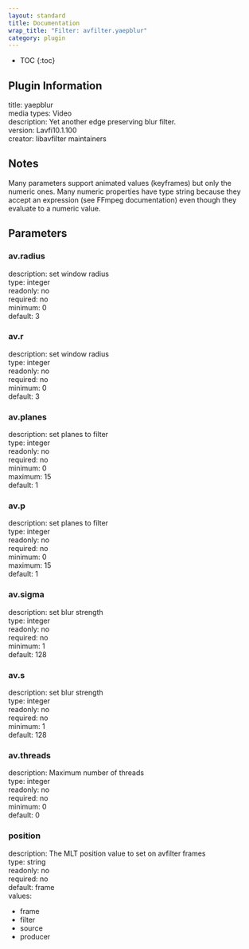 ```yaml
---
layout: standard
title: Documentation
wrap_title: "Filter: avfilter.yaepblur"
category: plugin
---
```

* TOC
{:toc}

## Plugin Information

title: yaepblur  
media types:
Video  
description: Yet another edge preserving blur filter.  
version: Lavfi10.1.100  
creator: libavfilter maintainers  

## Notes

Many parameters support animated values (keyframes) but only the numeric ones. Many numeric properties have type string because they accept an expression (see FFmpeg documentation) even though they evaluate to a numeric value.

## Parameters

### av.radius

  
description:
set window radius  
type: integer  
readonly: no  
required: no  
minimum: 0  
default: 3  

### av.r

  
description:
set window radius  
type: integer  
readonly: no  
required: no  
minimum: 0  
default: 3  

### av.planes

  
description:
set planes to filter  
type: integer  
readonly: no  
required: no  
minimum: 0  
maximum: 15  
default: 1  

### av.p

  
description:
set planes to filter  
type: integer  
readonly: no  
required: no  
minimum: 0  
maximum: 15  
default: 1  

### av.sigma

  
description:
set blur strength  
type: integer  
readonly: no  
required: no  
minimum: 1  
default: 128  

### av.s

  
description:
set blur strength  
type: integer  
readonly: no  
required: no  
minimum: 1  
default: 128  

### av.threads

  
description:
Maximum number of threads  
type: integer  
readonly: no  
required: no  
minimum: 0  
default: 0  

### position

  
description:
The MLT position value to set on avfilter frames  
type: string  
readonly: no  
required: no  
default: frame  
values:  

* frame
* filter
* source
* producer

